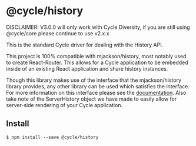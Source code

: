 # @cycle/history

DISCLAIMER: V3.0.0 will only work with Cycle Diversity, if you are still using
@cycle/core please continue to use v2.x.x

This is the standard Cycle driver for dealing with the History API.

This project is 100% compatible with mjackson/history, most notably used to create React-Router. This allows for a Cycle application to be embedded inside of an existing React application and share history instances.

Though this library makes use of the interface that the mjackson/history library provides, any other library can be used which satisfies the interface. For more information on this interface please see the [documentation](https://cyclejs.github.io/history/docs). Also take note of the ServerHistory object we have made to easily allow for server-side rendering of your Cycle application.

## Install
```shell
$ npm install --save @cycle/history
```
